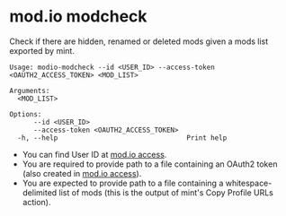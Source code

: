 # mod.io modcheck

Check if there are hidden, renamed or deleted mods given a mods list exported by mint.

```
Usage: modio-modcheck --id <USER_ID> --access-token <OAUTH2_ACCESS_TOKEN> <MOD_LIST>

Arguments:
  <MOD_LIST>

Options:
      --id <USER_ID>
      --access-token <OAUTH2_ACCESS_TOKEN>
  -h, --help                                Print help
```

- You can find User ID at [mod.io access][access].
- You are required to provide path to a file containing an OAuth2 token (also created in [mod.io
  access][access]).
- You are expected to provide path to a file containing a whitespace-delimited list of mods (this is
  the output of mint's Copy Profile URLs action).

[access]: https://mod.io/me/access
